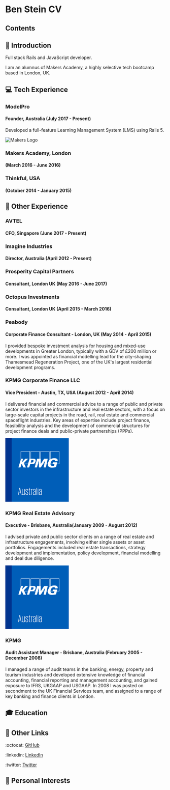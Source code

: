 # Ben Stein CV

## Contents

## :wave: Introduction 

Full stack Rails and JavaScript developer. 

I am an alumnus of Makers Academy, a highly selective tech bootcamp based in London, UK. 

## :computer: Tech Experience 
### ModelPro 
#### Founder, Australia (July 2017 - Present)
Developed a full-feature Learning Management System (LMS) using Rails 5. 

![](/images/ed_ma.png?raw=true "Makers Logo")
### Makers Academy, London 
#### (March 2016 - June 2016)

### Thinkful, USA 
#### (October 2014 - January 2015)

## :briefcase: Other Experience 
### AVTEL
#### CFO, Singapore (June 2017 - Present)

### Imagine Industries
#### Director, Australia (April 2012 - Present)

### Prosperity Capital Partners 
#### Consultant, London UK (May 2016 - June 2017)

### Octopus Investments
#### Consultant, London UK (April 2015 - March 2016)

### Peabody
#### Corporate Finance Consultant - London, UK (May 2014 - April 2015)
I provided bespoke investment analysis for housing and mixed-use developments in Greater London, typically with a GDV of £200 million or more. I was appointed as financial modelling lead for the city-shaping Thamesmead Regeneration Project, one of the UK's largest residential development programs.

### KPMG Corporate Finance LLC
#### Vice President - Austin, TX, USA (August 2012 - April 2014)
I delivered financial and commercial advice to a range of public and private sector investors in the infrastructure and real estate sectors, with a focus on large-scale capital projects in the road, rail, real estate and commercial spaceflight industries. Key areas of expertise include project finance, feasibility analysis and the development of commercial structures for project finance deals and public-private partnerships (PPPs).

![](/images/job_kpmgaus.png?raw=true "KPMG Australia Logo")
### KPMG Real Estate Advisory
#### Executive - Brisbane, Australia(January 2009 - August 2012)
I advised private and public sector clients on a range of real estate and infrastructure engagements, involving either single assets or asset portfolios. Engagements included real estate transactions, strategy development and implementation, policy development, financial modelling and deal due diligence.

![](/images/job_kpmgaus.png?raw=true "KPMG Australia Logo")
### KPMG
#### Audit Assistant Manager - Brisbane, Australia (February 2005 - December 2008)
I managed a range of audit teams in the banking, energy, property and tourism industries and developed extensive knowledge of financial accounting, financial reporting and management accounting, and gained exposure to IFRS, UKGAAP and USGAAP. In 2008 I was posted on secondment to the UK Financial Services team, and assigned to a range of key banking and finance clients in London.

## :mortar_board: Education 

## :link: Other Links 
:octocat: [GitHub](https://github.com/bpstein)

:linkedin: [LinkedIn](https://www.linkedin.com/in/bpstein/)

:twitter: [Twitter](https://twitter.com/bensteinsays)

## :hamburger: Personal Interests 